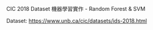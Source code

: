 CIC 2018 Dataset 機器學習實作 - Random Forest & SVM 

Dataset: https://www.unb.ca/cic/datasets/ids-2018.html
